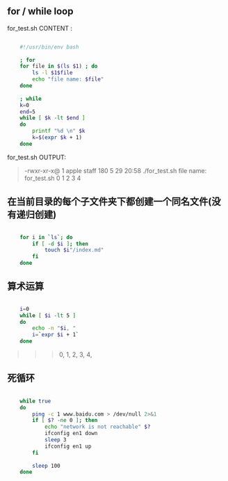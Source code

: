 
## for / while loop
    
for_test.sh CONTENT :

```sh

    #!/usr/bin/env bash
    
    ; for
    for file in $(ls $1) ; do
        ls -l $1$file
        echo "file name: $file"
    done
    
    ; while
    k=0
    end=5
    while [ $k -lt $end ]
    do
        printf "%d \n" $k
        k=$(expr $k + 1)
    done

```

for_test.sh OUTPUT:

> -rwxr-xr-x@ 1 apple  staff  180  5 29 20:58 ./for_test.sh
> file name: for_test.sh
> 0 
> 1 
> 2 
> 3 
> 4 

## 在当前目录的每个子文件夹下都创建一个同名文件(没有递归创建)

```sh

    for i in `ls`; do
        if [ -d $i ]; then
            touch $i"/index.md"
        fi
    done

```

## 算术运算

```sh

    i=0
    while [ $i -lt 5 ]
    do
        echo -n "$i, "
        i=`expr $i + 1`
    done

```

>>> 0, 1, 2, 3, 4, 

## 死循环

```sh
    
    while true
    do
        ping -c 1 www.baidu.com > /dev/null 2>&1
        if [ $? -ne 0 ]; then
            echo "network is not reachable" $?
            ifconfig en1 down
            sleep 3
            ifconfig en1 up
        fi
    
        sleep 100
    done

```